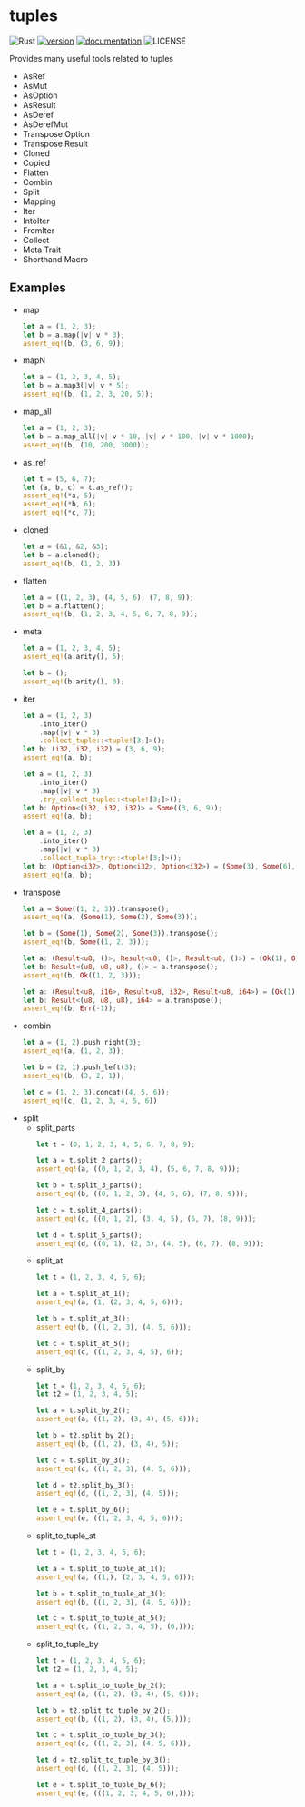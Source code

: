 # tuples

![Rust](https://github.com/libsugar/tuplers/workflows/Rust/badge.svg)
[![version](https://img.shields.io/crates/v/tuples)](https://crates.io/crates/tuples)
[![documentation](https://docs.rs/tuples/badge.svg)](https://docs.rs/tuples)
![LICENSE](https://img.shields.io/crates/l/tuples)

Provides many useful tools related to tuples

- AsRef
- AsMut
- AsOption
- AsResult
- AsDeref
- AsDerefMut
- Transpose Option
- Transpose Result
- Cloned
- Copied
- Flatten
- Combin
- Split
- Mapping
- Iter
- IntoIter
- FromIter
- Collect
- Meta Trait
- Shorthand Macro

## Examples

- map
    ```rust
    let a = (1, 2, 3);
    let b = a.map(|v| v * 3);
    assert_eq!(b, (3, 6, 9));
    ```
- mapN
    ```rust
    let a = (1, 2, 3, 4, 5);
    let b = a.map3(|v| v * 5);
    assert_eq!(b, (1, 2, 3, 20, 5));
    ```
- map_all
    ```rust
    let a = (1, 2, 3);
    let b = a.map_all(|v| v * 10, |v| v * 100, |v| v * 1000);
    assert_eq!(b, (10, 200, 3000));
    ```
- as_ref
    ```rust
    let t = (5, 6, 7);
    let (a, b, c) = t.as_ref();
    assert_eq!(*a, 5);
    assert_eq!(*b, 6);
    assert_eq!(*c, 7);
    ```
- cloned
    ```rust
    let a = (&1, &2, &3);
    let b = a.cloned();
    assert_eq!(b, (1, 2, 3))
    ```
- flatten
    ```rust
    let a = ((1, 2, 3), (4, 5, 6), (7, 8, 9));
    let b = a.flatten();
    assert_eq!(b, (1, 2, 3, 4, 5, 6, 7, 8, 9));
    ```
- meta
    ```rust
    let a = (1, 2, 3, 4, 5);
    assert_eq!(a.arity(), 5);

    let b = ();
    assert_eq!(b.arity(), 0);
    ```
- iter
    ```rust
    let a = (1, 2, 3)
        .into_iter()
        .map(|v| v * 3)
        .collect_tuple::<tuple![3;]>();
    let b: (i32, i32, i32) = (3, 6, 9);
    assert_eq!(a, b);
    ```
    ```rust
    let a = (1, 2, 3)
        .into_iter()
        .map(|v| v * 3)
        .try_collect_tuple::<tuple![3;]>();
    let b: Option<(i32, i32, i32)> = Some((3, 6, 9));
    assert_eq!(a, b);
    ```
    ```rust
    let a = (1, 2, 3)
        .into_iter()
        .map(|v| v * 3)
        .collect_tuple_try::<tuple![3;]>();
    let b: (Option<i32>, Option<i32>, Option<i32>) = (Some(3), Some(6), Some(9));
    assert_eq!(a, b);
    ```
- transpose
    ```rust
    let a = Some((1, 2, 3)).transpose();
    assert_eq!(a, (Some(1), Some(2), Some(3)));

    let b = (Some(1), Some(2), Some(3)).transpose();
    assert_eq!(b, Some((1, 2, 3)));
    ```
    ```rust
    let a: (Result<u8, ()>, Result<u8, ()>, Result<u8, ()>) = (Ok(1), Ok(2), Ok(3));
    let b: Result<(u8, u8, u8), ()> = a.transpose();
    assert_eq!(b, Ok((1, 2, 3)));
    ```
    ```rust
    let a: (Result<u8, i16>, Result<u8, i32>, Result<u8, i64>) = (Ok(1), Err(-1), Ok(3));
    let b: Result<(u8, u8, u8), i64> = a.transpose();
    assert_eq!(b, Err(-1));
    ```
- combin
    ```rust
    let a = (1, 2).push_right(3);
    assert_eq!(a, (1, 2, 3));

    let b = (2, 1).push_left(3);
    assert_eq!(b, (3, 2, 1));

    let c = (1, 2, 3).concat((4, 5, 6));
    assert_eq!(c, (1, 2, 3, 4, 5, 6))
    ```
- split
    - split_parts
        ```rust
        let t = (0, 1, 2, 3, 4, 5, 6, 7, 8, 9);

        let a = t.split_2_parts();
        assert_eq!(a, ((0, 1, 2, 3, 4), (5, 6, 7, 8, 9)));

        let b = t.split_3_parts();
        assert_eq!(b, ((0, 1, 2, 3), (4, 5, 6), (7, 8, 9)));

        let c = t.split_4_parts();
        assert_eq!(c, ((0, 1, 2), (3, 4, 5), (6, 7), (8, 9)));

        let d = t.split_5_parts();
        assert_eq!(d, ((0, 1), (2, 3), (4, 5), (6, 7), (8, 9)));
        ```
    - split_at
        ```rust
        let t = (1, 2, 3, 4, 5, 6);

        let a = t.split_at_1();
        assert_eq!(a, (1, (2, 3, 4, 5, 6)));

        let b = t.split_at_3();
        assert_eq!(b, ((1, 2, 3), (4, 5, 6)));

        let c = t.split_at_5();
        assert_eq!(c, ((1, 2, 3, 4, 5), 6));
        ```
    - split_by
        ```rust
        let t = (1, 2, 3, 4, 5, 6);
        let t2 = (1, 2, 3, 4, 5);

        let a = t.split_by_2();
        assert_eq!(a, ((1, 2), (3, 4), (5, 6)));

        let b = t2.split_by_2();
        assert_eq!(b, ((1, 2), (3, 4), 5));

        let c = t.split_by_3();
        assert_eq!(c, ((1, 2, 3), (4, 5, 6)));

        let d = t2.split_by_3();
        assert_eq!(d, ((1, 2, 3), (4, 5)));
        
        let e = t.split_by_6();
        assert_eq!(e, ((1, 2, 3, 4, 5, 6)));
        ```
    - split_to_tuple_at
        ```rust
        let t = (1, 2, 3, 4, 5, 6);

        let a = t.split_to_tuple_at_1();
        assert_eq!(a, ((1,), (2, 3, 4, 5, 6)));

        let b = t.split_to_tuple_at_3();
        assert_eq!(b, ((1, 2, 3), (4, 5, 6)));

        let c = t.split_to_tuple_at_5();
        assert_eq!(c, ((1, 2, 3, 4, 5), (6,)));
        ```
    - split_to_tuple_by
        ```rust
        let t = (1, 2, 3, 4, 5, 6);
        let t2 = (1, 2, 3, 4, 5);

        let a = t.split_to_tuple_by_2();
        assert_eq!(a, ((1, 2), (3, 4), (5, 6)));

        let b = t2.split_to_tuple_by_2();
        assert_eq!(b, ((1, 2), (3, 4), (5,)));

        let c = t.split_to_tuple_by_3();
        assert_eq!(c, ((1, 2, 3), (4, 5, 6)));

        let d = t2.split_to_tuple_by_3();
        assert_eq!(d, ((1, 2, 3), (4, 5)));
        
        let e = t.split_to_tuple_by_6();
        assert_eq!(e, (((1, 2, 3, 4, 5, 6),)));
        ```
